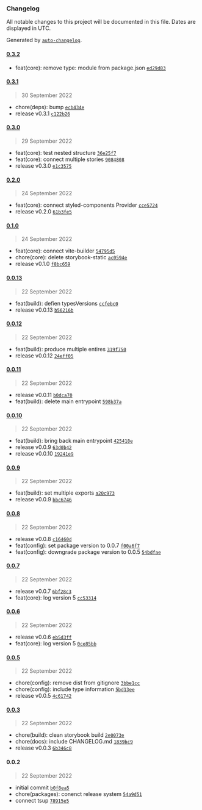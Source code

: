 ### Changelog

All notable changes to this project will be documented in this file. Dates are displayed in UTC.

Generated by [`auto-changelog`](https://github.com/CookPete/auto-changelog).

#### [0.3.2](https://github.com/dvakatsiienko/next-lib/compare/0.3.1...0.3.2)

- feat(core): remove type: module from package.json [`ed29d83`](https://github.com/dvakatsiienko/next-lib/commit/ed29d83c58a55f818df8e0be19e53b84d37c8c6e)

#### [0.3.1](https://github.com/dvakatsiienko/next-lib/compare/0.3.0...0.3.1)

> 30 September 2022

- chore(deps): bump [`ecb434e`](https://github.com/dvakatsiienko/next-lib/commit/ecb434e24b4ea01ab8c43a3ffa9681c22fcff0f1)
- release v0.3.1 [`c122b26`](https://github.com/dvakatsiienko/next-lib/commit/c122b26b43c06fff84917cc17e2a2f9c3759716f)

#### [0.3.0](https://github.com/dvakatsiienko/next-lib/compare/0.2.0...0.3.0)

> 29 September 2022

- feat(core): test nested structure [`36e25f7`](https://github.com/dvakatsiienko/next-lib/commit/36e25f72e103ed5e6b1d611ce171b89b8c62ed45)
- feat(core): connect multiple stories [`9084808`](https://github.com/dvakatsiienko/next-lib/commit/9084808556b12e2c328bb39c38b317883f502906)
- release v0.3.0 [`e1c3575`](https://github.com/dvakatsiienko/next-lib/commit/e1c35750f0cf8adb45382747e844a57d99ec919b)

#### [0.2.0](https://github.com/dvakatsiienko/next-lib/compare/0.1.0...0.2.0)

> 24 September 2022

- feat(core): connect styled-components Provider [`cce5724`](https://github.com/dvakatsiienko/next-lib/commit/cce5724acf5e19ce95279bbc0ca453b81273f0d3)
- release v0.2.0 [`61b3fe5`](https://github.com/dvakatsiienko/next-lib/commit/61b3fe59b725fa89ade7e68d2a99a36b0767b5e4)

#### [0.1.0](https://github.com/dvakatsiienko/next-lib/compare/0.0.13...0.1.0)

> 24 September 2022

- feat(core): connect vite-builder [`54795d5`](https://github.com/dvakatsiienko/next-lib/commit/54795d550a3a6f6e1de1308307a9fab14f137589)
- chore(core): delete storybook-static [`ac0594e`](https://github.com/dvakatsiienko/next-lib/commit/ac0594e269f3650e2ea2fa0dc0b9a508d486a167)
- release v0.1.0 [`f8bc659`](https://github.com/dvakatsiienko/next-lib/commit/f8bc65938405230f487f0aba48c9555ae2c38708)

#### [0.0.13](https://github.com/dvakatsiienko/next-lib/compare/0.0.12...0.0.13)

> 22 September 2022

- feat(build): defien typesVersions [`ccfebc0`](https://github.com/dvakatsiienko/next-lib/commit/ccfebc02bd04769a96c0594404afd0dc6ee70c4d)
- release v0.0.13 [`b56216b`](https://github.com/dvakatsiienko/next-lib/commit/b56216b43f071aa168a458700f7e3d81e33e9c32)

#### [0.0.12](https://github.com/dvakatsiienko/next-lib/compare/0.0.11...0.0.12)

> 22 September 2022

- feat(build): produce multiple entires [`319f750`](https://github.com/dvakatsiienko/next-lib/commit/319f7501dee79aa7a23b82b09c6281c0ce73df9c)
- release v0.0.12 [`24eff05`](https://github.com/dvakatsiienko/next-lib/commit/24eff05c5c61b6dc103b65b49d417ff6aa30a483)

#### [0.0.11](https://github.com/dvakatsiienko/next-lib/compare/0.0.10...0.0.11)

> 22 September 2022

- release v0.0.11 [`b0dca70`](https://github.com/dvakatsiienko/next-lib/commit/b0dca70b28ec84bd80e6570ff6209b5011250f93)
- feat(build): delete main entrypoint [`598b37a`](https://github.com/dvakatsiienko/next-lib/commit/598b37a2bc43bd3e6e167239615a26de849eb950)

#### [0.0.10](https://github.com/dvakatsiienko/next-lib/compare/0.0.9...0.0.10)

> 22 September 2022

- feat(build): bring back main entrypoint [`425418e`](https://github.com/dvakatsiienko/next-lib/commit/425418ec18fe785df8a982d9ed2b9a1d70938c0a)
- release v0.0.9 [`63d0b42`](https://github.com/dvakatsiienko/next-lib/commit/63d0b429ca31c62f542e1c35821ce9a97eb1927a)
- release v0.0.10 [`19241e9`](https://github.com/dvakatsiienko/next-lib/commit/19241e9f4e8979469eefe70dd49a24d38a17adad)

#### [0.0.9](https://github.com/dvakatsiienko/next-lib/compare/0.0.8...0.0.9)

> 22 September 2022

- feat(build): set multiple exports [`a20c973`](https://github.com/dvakatsiienko/next-lib/commit/a20c9739d8b294b3fe56ca69cc2ea618932fe68c)
- release v0.0.9 [`bbc6746`](https://github.com/dvakatsiienko/next-lib/commit/bbc6746301563455fd414e2bbccfe8097d9de8e4)

#### [0.0.8](https://github.com/dvakatsiienko/next-lib/compare/0.0.7...0.0.8)

> 22 September 2022

- release v0.0.8 [`c16460d`](https://github.com/dvakatsiienko/next-lib/commit/c16460dcdcd110449a50a711d31b998f7c209c1e)
- feat(config): set package version to 0.0.7 [`f00a6f7`](https://github.com/dvakatsiienko/next-lib/commit/f00a6f72d12e83be026b41e539ad4276a72597ae)
- feat(config): downgrade package version to 0.0.5 [`54bdfae`](https://github.com/dvakatsiienko/next-lib/commit/54bdfae8f90ec7c31b41dd8b3a190630c761e48d)

#### [0.0.7](https://github.com/dvakatsiienko/next-lib/compare/0.0.6...0.0.7)

> 22 September 2022

- release v0.0.7 [`6bf28c3`](https://github.com/dvakatsiienko/next-lib/commit/6bf28c3cac2f5d263a09aae37b2ce655d389e0bf)
- feat(core): log version 5 [`cc53314`](https://github.com/dvakatsiienko/next-lib/commit/cc533143bf627997c4283ef886eb349f88ab1d76)

#### [0.0.6](https://github.com/dvakatsiienko/next-lib/compare/0.0.5...0.0.6)

> 22 September 2022

- release v0.0.6 [`eb5d3ff`](https://github.com/dvakatsiienko/next-lib/commit/eb5d3ff6d33120bb17bdaef0a2be10e00cdbccc1)
- feat(core): log version 5 [`0ce85bb`](https://github.com/dvakatsiienko/next-lib/commit/0ce85bbb17b9291ac6d6191bd9e1d8d4cb22e688)

#### [0.0.5](https://github.com/dvakatsiienko/next-lib/compare/0.0.3...0.0.5)

> 22 September 2022

- chore(config): remove dist from gitignore [`3bbe1cc`](https://github.com/dvakatsiienko/next-lib/commit/3bbe1ccd9366d8226081ef1bc97622e4c46ca30e)
- chore(config): include type information [`5bd13ee`](https://github.com/dvakatsiienko/next-lib/commit/5bd13ee6b8bd9084387f8fd2af87f8ab6d4d2f34)
- release v0.0.5 [`4c61742`](https://github.com/dvakatsiienko/next-lib/commit/4c61742d3df0b4bc9bb7c966c8a95b55a4ccb30b)

#### [0.0.3](https://github.com/dvakatsiienko/next-lib/compare/0.0.2...0.0.3)

> 22 September 2022

- chore(build): clean storybook build [`2e0073e`](https://github.com/dvakatsiienko/next-lib/commit/2e0073e08398ec031fbd4ee8f9d6e9c2c3a75287)
- chore(docs): include CHANGELOG.md [`1839bc9`](https://github.com/dvakatsiienko/next-lib/commit/1839bc90c29a5528a27a774cdf496c2ff5a128f8)
- release v0.0.3 [`6b346c8`](https://github.com/dvakatsiienko/next-lib/commit/6b346c87938874fe33989bb212df11d19740c8f9)

#### 0.0.2

> 22 September 2022

- initial commit [`b0f8ea5`](https://github.com/dvakatsiienko/next-lib/commit/b0f8ea57ecf549a56119c4037c188959ccba828c)
- chore(packages): conenct release system [`54a9d51`](https://github.com/dvakatsiienko/next-lib/commit/54a9d51660f0f371faa720fc95fb8dbd291ad850)
- connect tsup [`78915e5`](https://github.com/dvakatsiienko/next-lib/commit/78915e5049f263fafb9a5ffd61c4a2306c18d5db)
